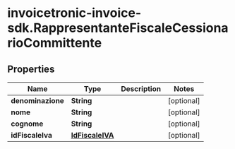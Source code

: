 # invoicetronic-invoice-sdk.RappresentanteFiscaleCessionarioCommittente

## Properties

Name | Type | Description | Notes
------------ | ------------- | ------------- | -------------
**denominazione** | **String** |  | [optional] 
**nome** | **String** |  | [optional] 
**cognome** | **String** |  | [optional] 
**idFiscaleIva** | [**IdFiscaleIVA**](IdFiscaleIVA.md) |  | [optional] 


